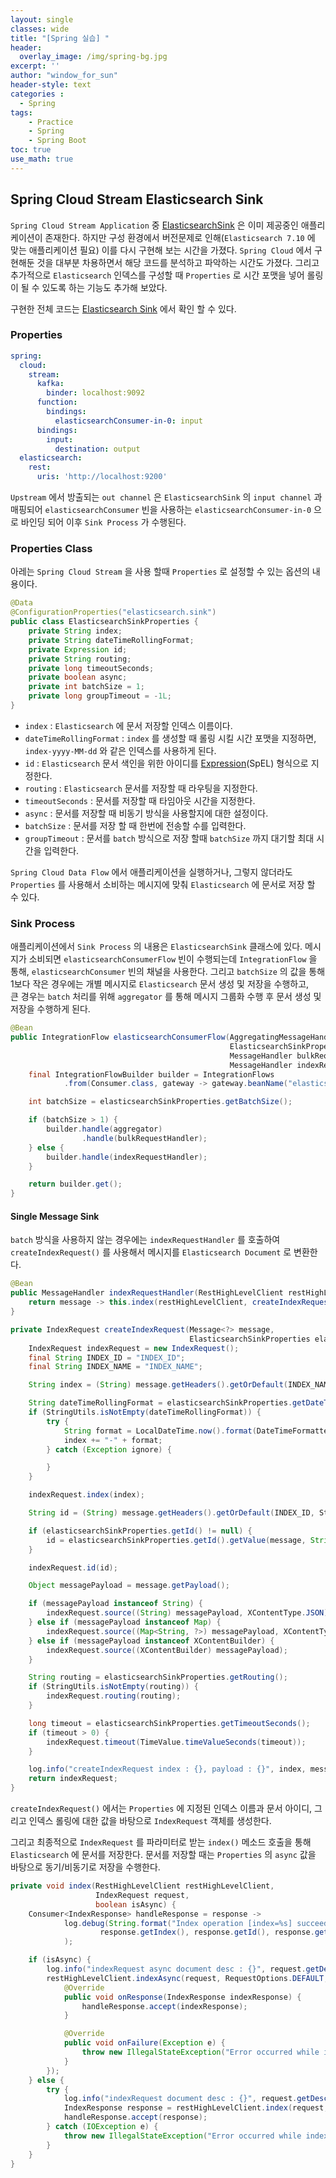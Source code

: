 ```yaml
--- 
layout: single
classes: wide
title: "[Spring 실습] "
header:
  overlay_image: /img/spring-bg.jpg
excerpt: ''
author: "window_for_sun"
header-style: text
categories :
  - Spring
tags:
    - Practice
    - Spring
    - Spring Boot
toc: true
use_math: true
---  
```


## Spring Cloud Stream Elasticsearch Sink
`Spring Cloud Stream Application` 중 [ElasticsearchSink](https://github.com/spring-cloud/stream-applications/blob/main/applications/sink/elasticsearch-sink/README.adoc)
은 이미 제공중인 애플리케이션이 존재한다. 
하지만 구성 환경에서 버전문제로 인해(`Elasticsearch 7.10` 에 맞는 애플리케이션 필요)
이를 다시 구현해 보는 시간을 가졌다. 
`Spring Cloud` 에서 구현해둔 것을 대부분 차용하면서 해당 코드를 분석하고 파악하는 시간도 가졌다. 
그리고 추가적으로 `Elasticsearch` 인덱스를 구성할 때 `Properties` 로 시간 포맷을 넣어 롤링이 될 수 있도록 하는 기능도 추가해 보았다.  

구현한 전체 코드는 [Elasticsearch Sink](https://github.com/windowforsun/spring-cloud-stream-es-sink)
에서 확인 할 수 있다.  

### Properties

```yaml
spring:
  cloud:
    stream:
      kafka:
        binder: localhost:9092
      function:
        bindings:
          elasticsearchConsumer-in-0: input
      bindings:
        input:
          destination: output
  elasticsearch:
    rest:
      uris: 'http://localhost:9200'
```  

`Upstream` 에서 방출되는 `out channel` 은 `ElasticsearchSink` 의 `input channel` 과 매핑되어 
`elasticsearchConsumer` 빈을 사용하는 `elasticsearchConsumer-in-0` 으로 바인딩 되어 이후 `Sink Process` 가 수행된다.   

### Properties Class
아레는 `Spring Cloud Stream` 을 사용 할때 `Properties` 로 설정할 수 있는 옵션의 내용이다.  

```java
@Data
@ConfigurationProperties("elasticsearch.sink")
public class ElasticsearchSinkProperties {
    private String index;
    private String dateTimeRollingFormat;
    private Expression id;
    private String routing;
    private long timeoutSeconds;
    private boolean async;
    private int batchSize = 1;
    private long groupTimeout = -1L;
}
```  

- `index` : `Elasticsearch` 에 문서 저장할 인덱스 이름이다. 
- `dateTimeRollingFormat` : `index` 를 생성할 때 롤링 시킬 시간 포맷을 지정하면, `index-yyyy-MM-dd` 와 같은 인덱스를 사용하게 된다. 
- `id` : `Elasticsearch` 문서 색인을 위한 아이디를 [Expression](https://docs.spring.io/spring-framework/reference/core/expressions.html)(SpEL) 형식으로 지정한다. 
- `routing` : `Elasticsearch` 문서를 저장할 때 라우팅을 지정한다. 
- `timeoutSeconds` : 문서를 저장할 때 타임아웃 시간을 지정한다. 
- `async` : 문서를 저장할 때 비동기 방식을 사용할지에 대한 설정이다. 
- `batchSize` : 문서를 저장 할 때 한번에 전송할 수를 입력한다. 
- `groupTimeout` : 문서를 `batch` 방식으로 저장 할때 `batchSize` 까지 대기할 최대 시간을 입력한다.  

`Spring Cloud Data Flow` 에서 애플리케이션을 실행하거나, 
그렇지 않더라도 `Properties` 를 사용해서 소비하는 메시지에 맞춰 `Elasticsearch` 에 문서로 저장 할 수 있다.  

### Sink Process
애플리케이션에서 `Sink Process` 의 내용은 `ElasticsearchSink` 클래스에 있다. 
메시지가 소비되면 `elasticsearchConsumerFlow` 빈이 수행되는데 `IntegrationFlow` 을 통해, 
`elasticsearchConsumer` 빈의 채널을 사용한다. 
그리고 `batchSize` 의 값을 통해 1보다 작은 경우에는 개별 메시지로 `Elasticsearch` 문서 생성 및 저장을 수행하고,  
큰 경우는 `batch` 처리를 위해 `aggregator` 를 통해 메시지 그룹화 수행 후 문서 생성 및 저장을 수행하게 된다.  

```java
@Bean
public IntegrationFlow elasticsearchConsumerFlow(AggregatingMessageHandler aggregator,
                                                 ElasticsearchSinkProperties elasticsearchSinkProperties,
                                                 MessageHandler bulkRequestHandler,
                                                 MessageHandler indexRequestHandler) {
    final IntegrationFlowBuilder builder = IntegrationFlows
            .from(Consumer.class, gateway -> gateway.beanName("elasticsearchConsumer"));

    int batchSize = elasticsearchSinkProperties.getBatchSize();

    if (batchSize > 1) {
        builder.handle(aggregator)
                .handle(bulkRequestHandler);
    } else {
        builder.handle(indexRequestHandler);
    }

    return builder.get();
}
```  

#### Single Message Sink

`batch` 방식을 사용하지 않는 경우에는 `indexRequestHandler` 를 호출하여 `createIndexRequest()` 를 사용해서 
메시지를 `Elasticsearch Document` 로 변환한다. 

```java
@Bean
public MessageHandler indexRequestHandler(RestHighLevelClient restHighLevelClient, ElasticsearchSinkProperties elasticsearchSinkProperties) {
    return message -> this.index(restHighLevelClient, createIndexRequest(message, elasticsearchSinkProperties), elasticsearchSinkProperties.isAsync());
}

private IndexRequest createIndexRequest(Message<?> message,
                                        ElasticsearchSinkProperties elasticsearchSinkProperties) {
    IndexRequest indexRequest = new IndexRequest();
    final String INDEX_ID = "INDEX_ID";
    final String INDEX_NAME = "INDEX_NAME";

    String index = (String) message.getHeaders().getOrDefault(INDEX_NAME, elasticsearchSinkProperties.getIndex());

    String dateTimeRollingFormat = elasticsearchSinkProperties.getDateTimeRollingFormat();
    if (StringUtils.isNotEmpty(dateTimeRollingFormat)) {
        try {
            String format = LocalDateTime.now().format(DateTimeFormatter.ofPattern(dateTimeRollingFormat));
            index += "-" + format;
        } catch (Exception ignore) {

        }
    }

    indexRequest.index(index);

    String id = (String) message.getHeaders().getOrDefault(INDEX_ID, StringUtils.EMPTY);

    if (elasticsearchSinkProperties.getId() != null) {
        id = elasticsearchSinkProperties.getId().getValue(message, String.class);
    }

    indexRequest.id(id);

    Object messagePayload = message.getPayload();

    if (messagePayload instanceof String) {
        indexRequest.source((String) messagePayload, XContentType.JSON);
    } else if (messagePayload instanceof Map) {
        indexRequest.source((Map<String, ?>) messagePayload, XContentType.JSON);
    } else if (messagePayload instanceof XContentBuilder) {
        indexRequest.source((XContentBuilder) messagePayload);
    }

    String routing = elasticsearchSinkProperties.getRouting();
    if (StringUtils.isNotEmpty(routing)) {
        indexRequest.routing(routing);
    }

    long timeout = elasticsearchSinkProperties.getTimeoutSeconds();
    if (timeout > 0) {
        indexRequest.timeout(TimeValue.timeValueSeconds(timeout));
    }

    log.info("createIndexRequest index : {}, payload : {}", index, messagePayload);
    return indexRequest;
}
```  

`createIndexRequest()` 에서는 `Properties` 에 지정된 인덱스 이름과 문서 아이디, 그리고 인덱스 롤링에 대한 값을 바탕으로 
`IndexRequest` 객체를 생성한다.  

그리고 최종적으로 `IndexRequest` 를 파라미터로 받는 `index()` 메소드 호출을 통해 `Elasticsearch` 에 문서를 저장한다. 
문서를 저장할 때는 `Properties` 의 `async` 값을 바탕으로 동기/비동기로 저장을 수행한다.  

```java
private void index(RestHighLevelClient restHighLevelClient,
                   IndexRequest request,
                   boolean isAsync) {
    Consumer<IndexResponse> handleResponse = response ->
            log.debug(String.format("Index operation [index=%s] succeeded: document [id=%s, version=%d] was written on shard %s.",
                    response.getIndex(), response.getId(), response.getVersion(), response.getShardId())
            );

    if (isAsync) {
        log.info("indexRequest async document desc : {}", request.getDescription());
        restHighLevelClient.indexAsync(request, RequestOptions.DEFAULT, new ActionListener<IndexResponse>() {
            @Override
            public void onResponse(IndexResponse indexResponse) {
                handleResponse.accept(indexResponse);
            }

            @Override
            public void onFailure(Exception e) {
                throw new IllegalStateException("Error occurred while indexing document: " + e.getMessage(), e);
            }
        });
    } else {
        try {
            log.info("indexRequest document desc : {}", request.getDescription());
            IndexResponse response = restHighLevelClient.index(request, RequestOptions.DEFAULT);
            handleResponse.accept(response);
        } catch (IOException e) {
            throw new IllegalStateException("Error occurred while indexing document: " + e.getMessage(), e);
        }
    }
}
```  

